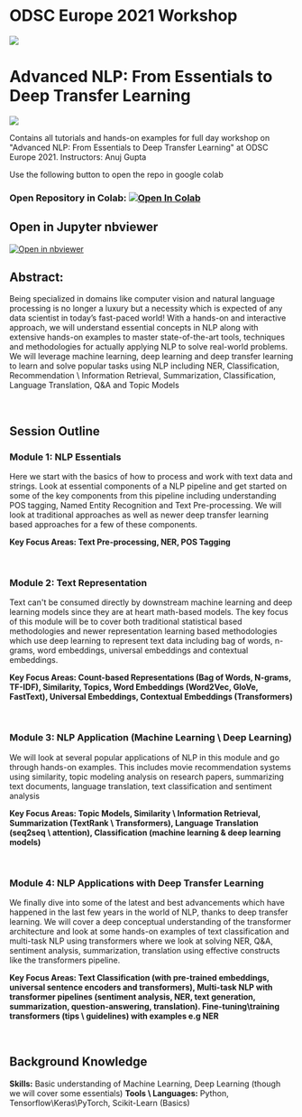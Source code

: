 # ODSC Europe 2021 Workshop 
![](https://i.imgur.com/EgiPQsO.png)

# Advanced NLP: From Essentials to Deep Transfer Learning
![](https://i.stack.imgur.com/LiQcE.png)

Contains all tutorials and hands-on examples for full day workshop on "Advanced NLP: From Essentials to Deep Transfer Learning" at ODSC Europe 2021. 
Instructors: Anuj Gupta

Use the following button to open the repo in google colab

### Open Repository in Colab: [![Open In Colab](https://colab.research.google.com/assets/colab-badge.svg)](https://colab.research.google.com/github/anujgupta82/nlp_workshop_odsc_europe21)


## Open in Jupyter nbviewer  
[![Open in nbviewer](https://upload.wikimedia.org/wikipedia/commons/thumb/3/38/Jupyter_logo.svg/250px-Jupyter_logo.svg.png)](https://nbviewer.jupyter.org/github/anujgupta82/nlp_workshop_odsc_europe21/tree/master)



## Abstract: 

Being specialized in domains like computer vision and natural language processing is no longer a luxury but a necessity which is expected of any data scientist in today’s fast-paced world! With a hands-on and interactive approach, we will understand essential concepts in NLP along with extensive hands-on examples to master state-of-the-art tools, techniques and methodologies for actually applying NLP to solve real-world problems. We will leverage machine learning, deep learning and deep transfer learning to learn and solve popular tasks using NLP including NER, Classification, Recommendation \ Information Retrieval, Summarization, Classification, Language Translation, Q&A and Topic Models

<br/>

## Session Outline

### Module 1: NLP Essentials
Here we start with the basics of how to process and work with text data and strings. Look at essential components of a NLP pipeline and get started on some of the key components from this pipeline including understanding POS tagging, Named Entity Recognition and Text Pre-processing. We will look at traditional approaches as well as newer deep transfer learning based approaches for a few of these components.

__Key Focus Areas: Text Pre-processing, NER, POS Tagging__


<br/>

### Module 2: Text Representation
Text can't be consumed directly by downstream machine learning and deep learning models since they are at heart math-based models. The key focus of this module will be to cover both traditional statistical based methodologies and newer representation learning based methodologies which use deep learning to represent text data including bag of words, n-grams, word embeddings, universal embeddings and contextual embeddings.

__Key Focus Areas: Count-based Representations (Bag of Words, N-grams, TF-IDF), Similarity, Topics, Word Embeddings (Word2Vec, GloVe, FastText), Universal Embeddings, Contextual Embeddings (Transformers)__


<br/>

### Module 3: NLP Application (Machine Learning \ Deep Learning)
We will look at several popular applications of NLP in this module and go through hands-on examples. This includes movie recommendation systems using similarity, topic modeling analysis on research papers, summarizing text documents, language translation, text classification and sentiment analysis

__Key Focus Areas: Topic Models, Similarity \ Information Retrieval, Summarization (TextRank \ Transformers), Language Translation (seq2seq \ attention), Classification (machine learning & deep learning models)__


<br/>

### Module 4: NLP Applications with Deep Transfer Learning
We finally dive into some of the latest and best advancements which have happened in the last few years in the world of NLP, thanks to deep transfer learning. We will cover a deep conceptual understanding of the transformer architecture and look at some hands-on examples of text classification and multi-task NLP using transformers where we look at solving NER, Q&A, sentiment analysis, summarization, translation using effective constructs like the transformers pipeline.

__Key Focus Areas: Text Classification (with pre-trained embeddings, universal sentence encoders and transformers), Multi-task NLP with transformer pipelines (sentiment analysis, NER, text generation, summarization, question-answering, translation). Fine-tuning\training transformers (tips \ guidelines) with examples e.g NER__


<br/>

## Background Knowledge
__Skills:__ Basic understanding of Machine Learning, Deep Learning (though we will cover some essentials)
__Tools \ Languages:__ Python, Tensorflow\Keras\PyTorch, Scikit-Learn (Basics)
